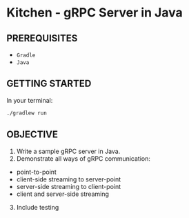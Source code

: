 Kitchen - gRPC Server in Java
=============================

PREREQUISITES
-------------
- `Gradle`
- `Java`

GETTING STARTED
---------------
In your terminal:
```sh
./gradlew run
```


OBJECTIVE
---------

1. Write a sample gRPC server in Java.
2. Demonstrate all ways of gRPC communication:
  - point-to-point
  - client-side streaming to server-point
  - server-side streaming to client-point
  - client and server-side streaming  
3. Include testing
